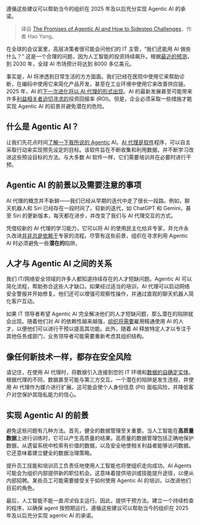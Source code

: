 
<!--
title: Agentic AI的前景及其规避挑战之道
cover: https://cdn.thenewstack.io/media/2025/02/a836873e-joan-gamell-zs67i1hlllo-unsplash-scaled.jpg
-->

遵循这些建议可以帮助当今的组织在 2025 年及以后充分实现 Agentic AI 的承诺。

> 译自 [The Promises of Agentic AI and How to Sidestep Challenges](https://thenewstack.io/the-promises-of-agentic-ai-and-how-to-sidestep-challenges/)，作者 Hao Yang。

在全球的会议室里，高层决策者很可能会问他们的 IT 主管，“我们还能用 AI 做些什么？” 这是一个合理的问题，因为人工智能的投资持续飙升。根据[最近的预测](https://www.statista.com/forecasts/1474143/global-ai-market-size)，到 2030 年，全球 AI 市场预计将达到 8000 多亿美元。

事实是，AI 将渗透到日常生活的方方面面。我们已经在医院中使用它来帮助诊断，在编码中使用它来简化产品开发，甚至在工业环境中使用它来改善供应链。2025 年，AI 的[下一次进化将以 AI 代理的形式出现](https://thenewstack.io/if-computer-science-is-doomed-what-comes-next/)。AI 的最新发展甚至可能带来许多[利益相关者迫切寻求的](https://www.cio.com/article/2112589/wheres-the-roi-for-ai-cios-struggle-to-find-it.html)投资回报率 (ROI)。但是，企业必须采取一些措施才能实现 Agentic AI 的前景并避免潜在的危险。

## 什么是 Agentic AI？

让我们先花点时间[了解一下我所说的 Agentic](https://thenewstack.io/the-architects-guide-to-understanding-agentic-ai/) AI。[AI 代理是软件](https://thenewstack.io/how-brands-can-use-ai-in-2025-to-close-the-cx-expectation-gap/)程序，可以自主采取行动来实现预先设定的目标。该软件旨在不断收集和利用数据，并不断学习改进这些预设目标的方法。与大多数 AI 软件一样，它们需要培训并在必要时进行干预。

## Agentic AI 的前景以及需要注意的事项

AI 代理的概念并不新鲜——我们已经从早期的迭代中走了很长一段路。例如，聊天机器人和 Siri 已经存在一段时间了。较新的迭代，如 ChatGPT 和 Gemini，甚至 Siri 的更新版本，每天都在进步，并改变了我们与 AI 代理交互的方式。

凭借较新的 AI 代理的学习能力，它可以将 AI 的使用民主化给非专家，并允许永久改进[并非总是依赖于](https://thenewstack.io/value-stream-management-process-depends-on-architecture/)专家的流程。尽管有这些前景，组织在寻求利用 Agentic AI 时必须避免一些**潜在的**陷阱。

## 人才与 Agentic AI 之间的关系

我们 IT/网络安全领域的许多人都知道持续存在的人才短缺问题。Agentic AI 可以简化流程，帮助弥合这些人才缺口。如果经过适当的培训，AI 代理可以启动网络安全警报并开始修复。他们还可以增强可观察性操作，并通过直观的聊天机器人简化客户互动。

如果 IT 领导者希望 Agentic AI 完全解决他们的人才短缺问题，那么潜在的陷阱就会出现。随着他们对 AI 的依赖性越来越强，[组织将需要](https://thenewstack.io/why-your-organization-needs-an-open-source-program-office/)雇用精通使用 AI 的人才，以便他们可以进行干预以提高其功能。此外，随着 AI 释放特定人才以专注于其他任务或部门，业务领导者可能需要重新考虑其组织结构。

## 像任何新技术一样，都存在安全风险

请记住，在使用 AI 代理时，将数据引入连接到您的 IT 环境和[数据的自确定实体](https://thenewstack.io/agentic-ai-for-enterprises-4-key-benefits-driving-innovation/)。根据代理的不同，数据甚至可能与第三方交互。一个潜在的陷阱是发生违规，并使用 AI 代理作为媒介进行扩展。这可能会使个人身份信息 (PII) 面临风险，并降低客户对您保护其隐私能力的信心。

## 实现 Agentic AI 的前景

避免这些问题有几种方法。首先，健全的数据管理至关重要。当人工智能在**高质量数据**上进行训练时，它可以产生高质量的结果。高质量的数据管理包括正确地保护数据，从遗留系统中检索有价值的数据，以及安全地使相关利益者能够访问数据。它还意味着建立健全的数据治理策略。

提升员工技能和培训员工负责任地使用人工智能也将使组织走向成功。AI Agents 可能会为组织内部提供新的职位机会。这意味着提供培训或技能提升途径，以便从内部招聘。某些员工可能需要接受关于如何使用 Agentic AI 的培训，以改进他们目前的角色。

最后，人工智能不能一直*完全*自主运行。因此，提供干预方法。建立一个持续检查的程序，以确保 agent 按预期运行。遵循这些建议可以帮助当今的组织在 2025 年及以后充分实现 agentic AI 的承诺。
